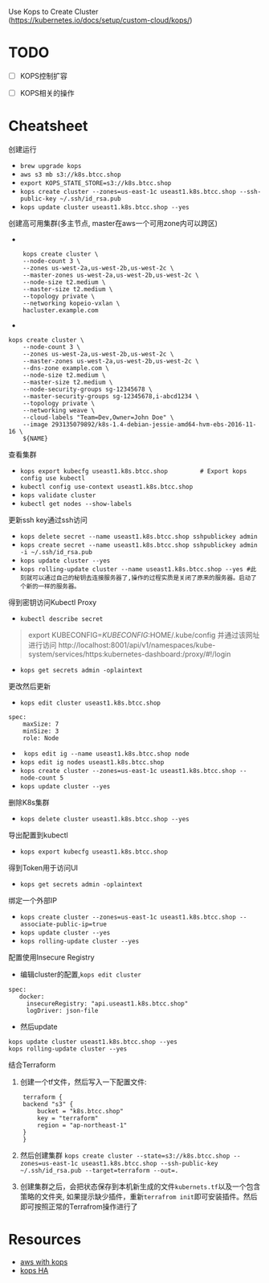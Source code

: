 Use Kops to Create Cluster  
(https://kubernetes.io/docs/setup/custom-cloud/kops/)

# TODO

- [ ] KOPS控制扩容
- [ ] KOPS相关的操作


# Cheatsheet

创建运行
* `brew upgrade kops`
* `aws s3 mb s3://k8s.btcc.shop`
* `export KOPS_STATE_STORE=s3://k8s.btcc.shop`
* `kops create cluster --zones=us-east-1c useast1.k8s.btcc.shop --ssh-public-key ~/.ssh/id_rsa.pub  `
* `kops update cluster useast1.k8s.btcc.shop --yes`

创建高可用集群(多主节点, master在aws一个可用zone内可以跨区)

* 
```
    kops create cluster \
    --node-count 3 \
    --zones us-west-2a,us-west-2b,us-west-2c \
    --master-zones us-west-2a,us-west-2b,us-west-2c \
    --node-size t2.medium \
    --master-size t2.medium \
    --topology private \
    --networking kopeio-vxlan \
    hacluster.example.com

```

* 
```
kops create cluster \
    --node-count 3 \
    --zones us-west-2a,us-west-2b,us-west-2c \
    --master-zones us-west-2a,us-west-2b,us-west-2c \
    --dns-zone example.com \
    --node-size t2.medium \
    --master-size t2.medium \
    --node-security-groups sg-12345678 \
    --master-security-groups sg-12345678,i-abcd1234 \
    --topology private \
    --networking weave \
    --cloud-labels "Team=Dev,Owner=John Doe" \
    --image 293135079892/k8s-1.4-debian-jessie-amd64-hvm-ebs-2016-11-16 \
    ${NAME}
```


查看集群
* `kops export kubecfg useast1.k8s.btcc.shop         # Export kops config use kubectl`
* `kubectl config use-context useast1.k8s.btcc.shop`
* `kops validate cluster` 
* `kubectl get nodes --show-labels`

更新ssh key通过ssh访问

* `kops delete secret --name useast1.k8s.btcc.shop sshpublickey admin`
* `kops create secret --name useast1.k8s.btcc.shop sshpublickey admin -i ~/.ssh/id_rsa.pub`
* `kops update cluster --yes`
* `kops rolling-update cluster --name useast1.k8s.btcc.shop --yes #此刻就可以通过自己的秘钥去连接服务器了,操作的过程实质是关闭了原来的服务器。启动了个新的一样的服务器。`

得到密钥访问Kubectl Proxy

* `kubectl describe secret`
>   export KUBECONFIG=$KUBECONFIG:$HOME/.kube/config
    并通过该网址进行访问 http://localhost:8001/api/v1/namespaces/kube-system/services/https:kubernetes-dashboard:/proxy/#!/login

* `kops get secrets admin -oplaintext`

更改然后更新
* `kops edit cluster useast1.k8s.btcc.shop`
```
spec:
    maxSize: 7
    minSize: 3
    role: Node 
```
* ` kops edit ig --name useast1.k8s.btcc.shop node`
* `kops edit ig nodes useast1.k8s.btcc.shop`
* `kops create cluster --zones=us-east-1c useast1.k8s.btcc.shop --node-count 5`
* `kops update cluster --yes`

删除K8s集群
* `kops delete cluster useast1.k8s.btcc.shop --yes`

导出配置到kubectl
* `kops export kubecfg useast1.k8s.btcc.shop`

得到Token用于访问UI
* `kops get secrets admin -oplaintext`

绑定一个外部IP
* `kops create cluster --zones=us-east-1c useast1.k8s.btcc.shop --associate-public-ip=true`
* `kops update cluster --yes`
* `kops rolling-update cluster --yes`

配置使用Insecure Registry
* 编辑cluster的配置,`kops edit cluster`

```
spec:
   docker:
     insecureRegistry: "api.useast1.k8s.btcc.shop"
     logDriver: json-file
```
* 然后update
```
kops update cluster useast1.k8s.btcc.shop --yes
kops rolling-update cluster --yes
```

结合Terraform
1. 创建一个tf文件，然后写入一下配置文件:
```
    terraform {
    backend "s3" {
        bucket = "k8s.btcc.shop"
        key = "terraform"
        region = "ap-northeast-1"
    }
    }
```
2. 然后创建集群
`kops create cluster --state=s3://k8s.btcc.shop --zones=us-east-1c useast1.k8s.btcc.shop --ssh-public-key ~/.ssh/id_rsa.pub --target=terraform --out=. `

3. 创建集群之后，会把状态保存到本机新生成的文件`kubernets.tf`以及一个包含策略的文件夹, 如果提示缺少插件，重新`terrafrom init`即可安装插件。然后即可按照正常的Terrafrom操作进行了


# Resources

* [aws with kops](https://github.com/kubernetes/kops/blob/master/docs/aws.md)
* [kops HA](https://github.com/kubernetes/kops/blob/master/docs/high_availability.md)